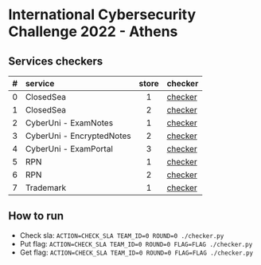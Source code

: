 # International Cybersecurity Challenge 2022 - Athens

## Services checkers

|  #  | service                   | store | checker                           |
| :-: | :------------------------ | :---: | --------------------------------- |
|  0  | ClosedSea                 |   1   | [checker](/checkers/0/checker.py) |
|  1  | ClosedSea                 |   2   | [checker](/checkers/1/checker.py) |
|  2  | CyberUni - ExamNotes      |   1   | [checker](/checkers/2/checker.py) |
|  3  | CyberUni - EncryptedNotes |   2   | [checker](/checkers/3/checker.py) |
|  4  | CyberUni - ExamPortal     |   3   | [checker](/checkers/4/checker.py) |
|  5  | RPN                       |   1   | [checker](/checkers/5/checker.py) |
|  6  | RPN                       |   2   | [checker](/checkers/6/checker.py) |
|  7  | Trademark                 |   1   | [checker](/checkers/7/checker.py) |

## How to run

- Check sla: `ACTION=CHECK_SLA TEAM_ID=0 ROUND=0 ./checker.py`
- Put flag: `ACTION=CHECK_SLA TEAM_ID=0 ROUND=0 FLAG=FLAG ./checker.py`
- Get flag: `ACTION=CHECK_SLA TEAM_ID=0 ROUND=0 FLAG=FLAG ./checker.py`
